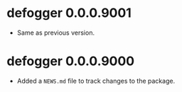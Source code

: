 <!-- NEWS.md is maintained by https://cynkra.github.io/fledge, do not edit -->

# defogger 0.0.0.9001

- Same as previous version.


# defogger 0.0.0.9000

* Added a `NEWS.md` file to track changes to the package.
